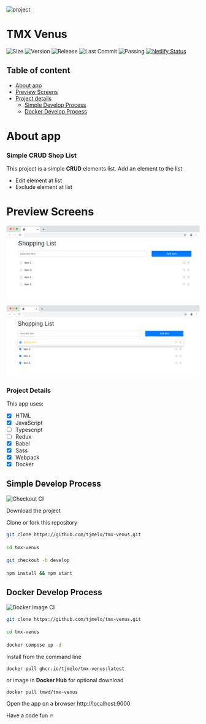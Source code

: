 ![project](https://img.shields.io/badge/project-TMX%20Venus-blue)

# TMX Venus

![Size](https://img.shields.io/github/repo-size/tjmelo/tmx-venus) ![Version](https://img.shields.io/github/package-json/v/tjmelo/tmx-venus) ![Release](https://img.shields.io/github/v/release/tjmelo/tmx-venus) ![Last Commit](https://img.shields.io/github/last-commit/tjmelo/tmx-venus/main)
![Passing](https://img.shields.io/github/actions/workflow/status/tjmelo/tmx-venus/checkout-ci.yml)
[![Netlify Status](https://api.netlify.com/api/v1/badges/ec8a4c81-bee8-4c94-87f0-f9606385df67/deploy-status)](https://app.netlify.com/sites/tmx-shoplist/deploys)

## Table of content

-   [About app](#about-app)
-   [Preview Screens](#preview-screens)
-   [Project details](#project-details)
    -   [Simple Develop Process](#simple-develop-process)
    -   [Docker Develop Process](#docker-develop-process)

# About app

### Simple CRUD Shop List

This project is a simple **CRUD** elements list.
Add an element to the list

- Edit element at list
- Exclude element at list

# Preview Screens

![Preview](/src/images/shopping-list.png)

![Preview](/src/images/shopping-list2.png)

### Project Details

This app uses:

- [x] HTML
- [x] JavaScript
- [ ] Typescript
- [ ] Redux
- [x] Babel
- [x] Sass
- [x] Webpack
- [x] Docker

## Simple Develop Process
![Checkout CI](https://github.com/tjmelo/tmx-venus/actions/workflows/checkout-ci/badge.svg)

Download the project

Clone or fork this repository

```sh
git clone https://github.com/tjmelo/tmx-venus.git

cd tmx-venus

git checkout -b develop

npm install && npm start
```

## Docker Develop Process
![Docker Image CI](https://github.com/tjmelo/tmx-venus/actions/workflows/image-ci/badge.svg)

```sh
git clone https://github.com/tjmelo/tmx-venus.git

cd tmx-venus

docker compose up -d
```

Install from the command line

```
docker pull ghcr.io/tjmelo/tmx-venus:latest
```

or image in **Docker Hub** for optional download

```
docker pull tmwd/tmx-venus
```

Open the app on a browser http://localhost:9000


Have a code fun :fire: